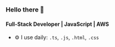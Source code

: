 ### Hello there 👋

#### Full-Stack Developer | JavaScript | AWS

- ⚙️ I use daily: `.ts`, `.js`, `.html`, `.css`
<!-- - 💅 Designed: [plancraftr.com](https://www.plancraftr.com) etc…) -->

